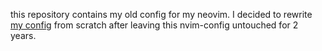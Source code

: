 this repository contains my old config for my neovim. I decided to rewrite [my config](https://github.com/joshxfi/nvim.config) from scratch after leaving this nvim-config untouched for 2 years.
